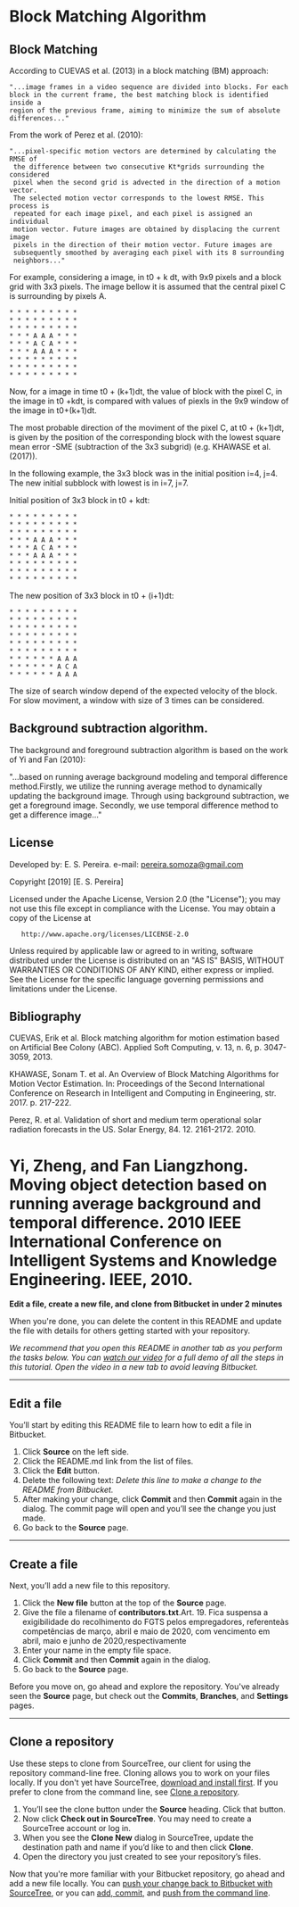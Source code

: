 # Block Matching Algorithm


## Block Matching

According to CUEVAS et al. (2013) in a block matching (BM) approach:

    "...image frames in a video sequence are divided into blocks. For each
    block in the current frame, the best matching block is identified inside a
    region of the previous frame, aiming to minimize the sum of absolute
    differences..."

From the work of  Perez et al. (2010):

    "...pixel-specific motion vectors are determined by calculating the RMSE of
     the difference between two consecutive Kt*grids surrounding the considered
     pixel when the second grid is advected in the direction of a motion vector.
     The selected motion vector corresponds to the lowest RMSE. This process is
     repeated for each image pixel, and each pixel is assigned an individual
     motion vector. Future images are obtained by displacing the current image
     pixels in the direction of their motion vector. Future images are
     subsequently smoothed by averaging each pixel with its 8 surrounding
     neighbors..."

For example, considering a image, in  t0 + k dt, with 9x9 pixels and a block
grid with 3x3 pixels. The image bellow  it is assumed that the central pixel C
is surrounding by pixels A.

```
* * * * * * * * *
* * * * * * * * *
* * * * * * * * *
* * * A A A * * *
* * * A C A * * *
* * * A A A * * *
* * * * * * * * *
* * * * * * * * *
* * * * * * * * *
```

Now, for a image in time t0 + (k+1)dt, the value of block with the pixel C,
in the image in t0 +kdt, is compared with values of piexls in the 9x9 window
of the image in t0+(k+1)dt.

The most probable direction of the moviment of the pixel C, at t0 + (k+1)dt,
is given by the position of the corresponding block with the lowest
square mean error -SME (subtraction of the 3x3 subgrid) (e.g. KHAWASE et al. (2017)).

In the following example, the 3x3 block was in the initial position i=4, j=4.
The new initial subblock with lowest  is in i=7, j=7.

Initial position of 3x3 block in t0 + kdt:

```
* * * * * * * * *
* * * * * * * * *
* * * * * * * * *
* * * A A A * * *
* * * A C A * * *
* * * A A A * * *
* * * * * * * * *
* * * * * * * * *
* * * * * * * * *
```
The new position of 3x3 block in t0 + (i+1)dt:

```
* * * * * * * * *
* * * * * * * * *
* * * * * * * * *
* * * * * * * * *
* * * * * * * * *
* * * * * * * * *
* * * * * * A A A
* * * * * * A C A
* * * * * * A A A
```

The size of search window depend of the expected velocity of the block. For
slow moviment, a window with size of 3  times can be considered.


## Background subtraction algorithm.

The background and foreground subtraction algorithm is based on the work of
Yi and Fan (2010):

  "...based on running average background modeling and temporal difference
   method.Firstly, we utilize the running average method to dynamically
   updating the background image. Through using background subtraction, we get
   a foreground image. Secondly, we use temporal difference method to get a
   difference image..."

## License

Developed by: E. S. Pereira.
e-mail: pereira.somoza@gmail.com

Copyright [2019] [E. S. Pereira]

   Licensed under the Apache License, Version 2.0 (the "License");
   you may not use this file except in compliance with the License.
   You may obtain a copy of the License at

       http://www.apache.org/licenses/LICENSE-2.0

   Unless required by applicable law or agreed to in writing, software
   distributed under the License is distributed on an "AS IS" BASIS,
   WITHOUT WARRANTIES OR CONDITIONS OF ANY KIND, either express or implied.
   See the License for the specific language governing permissions and
   limitations under the License.

## Bibliography
CUEVAS, Erik et al. Block matching algorithm for motion
estimation based on Artificial Bee Colony (ABC).
Applied Soft Computing, v. 13, n. 6, p. 3047-3059, 2013.

KHAWASE, Sonam T. et al. An Overview of Block Matching
Algorithms for Motion Vector Estimation. In: Proceedings of the Second
International Conference on Research in Intelligent and Computing in
Engineering, str. 2017. p. 217-222.

Perez, R. et al. Validation of short and medium term
operational solar radiation forecasts in the US. Solar Energy,
84. 12. 2161-2172. 2010.

Yi, Zheng, and Fan Liangzhong. Moving object detection
based on running average background and temporal difference. 2010
IEEE International Conference on Intelligent Systems and
Knowledge Engineering. IEEE, 2010.
=======
**Edit a file, create a new file, and clone from Bitbucket in under 2 minutes**

When you're done, you can delete the content in this README and update the file with details for others getting started with your repository.

*We recommend that you open this README in another tab as you perform the tasks below. You can [watch our video](https://youtu.be/0ocf7u76WSo) for a full demo of all the steps in this tutorial. Open the video in a new tab to avoid leaving Bitbucket.*

---

## Edit a file

You’ll start by editing this README file to learn how to edit a file in Bitbucket.

1. Click **Source** on the left side.
2. Click the README.md link from the list of files.
3. Click the **Edit** button.
4. Delete the following text: *Delete this line to make a change to the README from Bitbucket.*
5. After making your change, click **Commit** and then **Commit** again in the dialog. The commit page will open and you’ll see the change you just made.
6. Go back to the **Source** page.

---

## Create a file

Next, you’ll add a new file to this repository.

1. Click the **New file** button at the top of the **Source** page.
2. Give the file a filename of **contributors.txt**.Art. 19. Fica suspensa a exigibilidade do recolhimento do FGTS pelos empregadores, referenteàs competências de março,  abril e maio de 2020, com vencimento em abril, maio e junho de 2020,respectivamente
3. Enter your name in the empty file space.
4. Click **Commit** and then **Commit** again in the dialog.
5. Go back to the **Source** page.

Before you move on, go ahead and explore the repository. You've already seen the **Source** page, but check out the **Commits**, **Branches**, and **Settings** pages.

---

## Clone a repository

Use these steps to clone from SourceTree, our client for using the repository command-line free. Cloning allows you to work on your files locally. If you don't yet have SourceTree, [download and install first](https://www.sourcetreeapp.com/). If you prefer to clone from the command line, see [Clone a repository](https://confluence.atlassian.com/x/4whODQ).

1. You’ll see the clone button under the **Source** heading. Click that button.
2. Now click **Check out in SourceTree**. You may need to create a SourceTree account or log in.
3. When you see the **Clone New** dialog in SourceTree, update the destination path and name if you’d like to and then click **Clone**.
4. Open the directory you just created to see your repository’s files.

Now that you're more familiar with your Bitbucket repository, go ahead and add a new file locally. You can [push your change back to Bitbucket with SourceTree](https://confluence.atlassian.com/x/iqyBMg), or you can [add, commit,](https://confluence.atlassian.com/x/8QhODQ) and [push from the command line](https://confluence.atlassian.com/x/NQ0zDQ).

